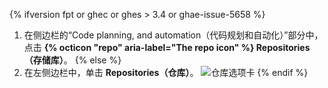 {% ifversion fpt or ghec or ghes > 3.4 or ghae-issue-5658 %}
1. 在侧边栏的“Code planning, and automation（代码规划和自动化）”部分中，点击 **{% octicon "repo" aria-label="The repo icon" %} Repositories（存储库）**。
{% else %}
1. 在左侧边栏中，单击 **Repositories（仓库）**。 ![仓库选项卡](/assets/images/help/settings/repos-tab.png)
{% endif %}
